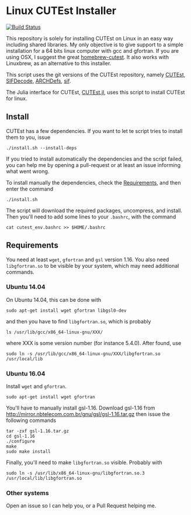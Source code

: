 # Linux CUTEst Installer

[![Build Status](https://travis-ci.org/abelsiqueira/linux-cutest.svg?branch=master)](https://travis-ci.org/abelsiqueira/linux-cutest)

This repository is solely for installing
CUTEst on Linux in an easy way including shared libraries.
My only objective is to give support to a simple installation for a
64 bits linux computer with gcc and gfortran.
If you are using OSX, I suggest the great
[homebrew-cutest](http://github.com/optimizers/homebrew-cutest).
It also works with Linuxbrew, as an alternative to this installer.

This script uses the git versions of the CUTEst repository, namely
[CUTEst](http://github.com/ralna/CUTEst),
[SIFDecode](http://github.com/ralna/SIFDecode),
[ARCHDefs](http://github.com/ralna/ARCHDefs),
[sif](http://bitbucket.org/optrove/sif).

The Julia interface for CUTEst,
[CUTEst.jl](http://github.com/JuliaSmoothOptimizers/CUTEst.jl),
uses this script to install CUTEst for linux.

## Install

CUTEst has a few dependencies. If you want to let te script tries to install
them to you, issue

    ./install.sh --install-deps

If you tried to install automatically the dependencies and the script failed,
you can help me by opening a pull-request or at least an issue informing what
went wrong.

To install manually the dependencies, check the [Requirements](#requirements),
and then enter the command

    ./install.sh

The script will download the required packages, uncompress, and install.
Then you'll need to add some lines to your `.bashrc`, with the command

    cat cutest_env.bashrc >> $HOME/.bashrc

## Requirements

You need at least `wget`, `gfortran` and `gsl` version 1.16. You also need
`libgfortran.so` to be visible by your system, which may need additional
commands.

### Ubuntu 14.04

On Ubuntu 14.04, this can be done with
```
sudo apt-get install wget gfortran libgsl0-dev
```
and then you have to find `libgfortran.so`, which is probably
```
ls /usr/lib/gcc/x86_64-linux-gnu/XXX/
```
where XXX is some version number (for instance 5.4.0).
After found, use
```
sudo ln -s /usr/lib/gcc/x86_64-linux-gnu/XXX/libgfortran.so /usr/local/lib
```

### Ubuntu 16.04

Install `wget` and `gfortran`.
```
sudo apt-get install wget gfortran
```

You'll have to manually install gsl-1.16.
Download gsl-1.16 from http://mirror.nbtelecom.com.br/gnu/gsl/gsl-1.16.tar.gz
then issue the following commands
```
tar -zxf gsl-1.16.tar.gz
cd gsl-1.16
./configure
make
sudo make install
```
Finally, you'll need to make `libgfortran.so` visible. Probably with
```
sudo ln -s /usr/lib/x86_64-linux-gnu/libgfortran.so.3 /usr/local/lib/libgfortran.so
```

### Other systems

Open an issue so I can help you, or a Pull Request helping me.
